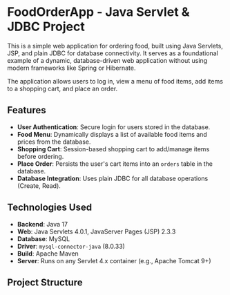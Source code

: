 # FoodOrderApp - Java Servlet & JDBC Project

This is a simple web application for ordering food, built using Java Servlets, JSP, and plain JDBC for database connectivity. It serves as a foundational example of a dynamic, database-driven web application without using modern frameworks like Spring or Hibernate.

The application allows users to log in, view a menu of food items, add items to a shopping cart, and place an order.

## Features

* **User Authentication**: Secure login for users stored in the database.
* **Food Menu**: Dynamically displays a list of available food items and prices from the database.
* **Shopping Cart**: Session-based shopping cart to add/manage items before ordering.
* **Place Order**: Persists the user's cart items into an `orders` table in the database.
* **Database Integration**: Uses plain JDBC for all database operations (Create, Read).

## Technologies Used

* **Backend**: Java 17
* **Web**: Java Servlets 4.0.1, JavaServer Pages (JSP) 2.3.3
* **Database**: MySQL
* **Driver**: `mysql-connector-java` (8.0.33)
* **Build**: Apache Maven
* **Server**: Runs on any Servlet 4.x container (e.g., Apache Tomcat 9+)

## Project Structure
